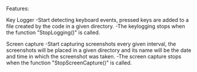 
Features:

Key Logger
-Start detecting keyboard events, pressed keys are added to a file created by the code in a given directory.
-The keylogging stops when the function "StopLogging()" is called.

Screen capture
-Start capturing screenshots every given interval, the screenshots will be placed in a given directory and its name will be the date and time in which the screenshot was taken.
-The screen capture stops when the function "StopScreenCapture()" is called.


